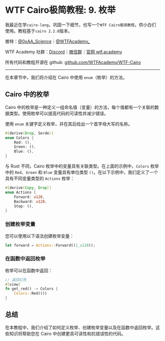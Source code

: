 # WTF Cairo极简教程: 9. 枚举

我最近在学`cairo-lang`，巩固一下细节，也写一个`WTF Cairo极简教程`，供小白们使用。教程基于`cairo 2.2.0`版本。

推特：[@0xAA_Science](https://twitter.com/0xAA_Science)｜[@WTFAcademy_](https://twitter.com/WTFAcademy_)

WTF Academy 社群：[Discord](https://discord.gg/5akcruXrsk)｜[微信群](https://docs.google.com/forms/d/e/1FAIpQLSe4KGT8Sh6sJ7hedQRuIYirOoZK_85miz3dw7vA1-YjodgJ-A/viewform?usp=sf_link)｜[官网 wtf.academy](https://wtf.academy)

所有代码和教程开源在 github: [github.com/WTFAcademy/WTF-Cairo](https://github.com/WTFAcademy/WTF-Cairo)

---

在本章节中，我们将介绍在 Cairo 中使用 `enum`（枚举）的方法。

## Cairo 中的枚举

Cairo 中的枚举是一种定义一组命名值（变量）的方法，每个值都有一个关联的数据类型。使用枚举可以提高代码的可读性并减少错误。

使用 `enum` 关键字定义枚举，并在其后给出一个首字母大写的名称。

```rust
#[derive(Drop, Serde)]
enum Colors { 
    Red: (), 
    Green: (), 
    Blue: (), 
}
```

与 Rust 不同，Cairo 枚举中的变量具有关联类型。在上面的示例中，`Colors` 枚举中的 `Red`、`Green` 和 `Blue` 变量具有单位类型 `()`。在以下示例中，我们定义了一个具有不同变量类型的 `Actions` 枚举：

```rust
#[derive(Copy, Drop)]
enum Actions { 
    Forward: u128, 
    Backward: u128, 
    Stop: (),
}
```

### 创建枚举变量

您可以使用以下语法创建枚举变量：

```rust
let forward = Actions::Forward((1_u128));
```

### 在函数中返回枚举

枚举可以在函数中返回：

```rust
// 返回红色
#[view]
fn get_red() -> Colors {
    Colors::Red(())
}
```

## 总结

在本教程中，我们介绍了如何定义枚举、创建枚举变量以及在函数中返回枚举。这些知识将帮助您在 Cairo 中创建更具可读性和抗错误性的代码。